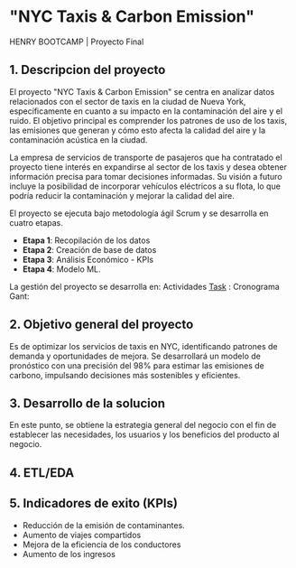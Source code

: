 # "NYC Taxis & Carbon Emission"
 HENRY BOOTCAMP | Proyecto Final

 ## 1. Descripcion del proyecto
 El proyecto "NYC Taxis & Carbon Emission" se centra en analizar datos relacionados con el sector de taxis en la ciudad de Nueva York, específicamente en cuanto a su impacto en la contaminación del aire y el ruido. El objetivo principal es comprender los patrones de uso de los taxis, las emisiones que generan y cómo esto afecta la calidad del aire y la contaminación acústica en la ciudad.
 
 La empresa de servicios de transporte de pasajeros que ha contratado el proyecto tiene interés en expandirse al sector de los taxis y desea obtener información precisa para tomar decisiones informadas. Su visión a futuro incluye la posibilidad de incorporar vehículos eléctricos a su flota, lo que podría reducir la contaminación y mejorar la calidad del aire.

 El proyecto se ejecuta bajo metodología ágil Scrum y se desarrolla en cuatro etapas.
 - **Etapa 1**: Recopilación de los datos
 - **Etapa 2**: Creación de base de datos
 -  **Etapa 3**: Análisis Económico - KPIs
 - **Etapa 4**: Modelo ML.

La gestión del proyecto se desarrolla en:
Actividades [Task](https://github.com/AlarconIlbert/PF_GRUPO09/blob/master/Sprint01/Board%20Planning.xlsx "Task") : Cronograma Gant:

 ## 2. Objetivo general del proyecto
  Es de optimizar los servicios de taxis en NYC, identificando patrones de demanda y oportunidades de mejora. Se desarrollará un modelo de pronóstico con una precisión del 98% para estimar las emisiones de carbono, impulsando decisiones más sostenibles y eficientes.

## 3. Desarrollo de la solucion
En este punto, se obtiene la estrategia general del negocio con el fin de establecer las necesidades, los usuarios y los beneficios del producto al negocio.

## 4. ETL/EDA

## 5. Indicadores de exito (KPIs)
- Reducción de la emisión de contaminantes.
- Aumento de viajes compartidos
- Mejora de la eficiencia de los conductores
- Aumento de los ingresos

  
 
